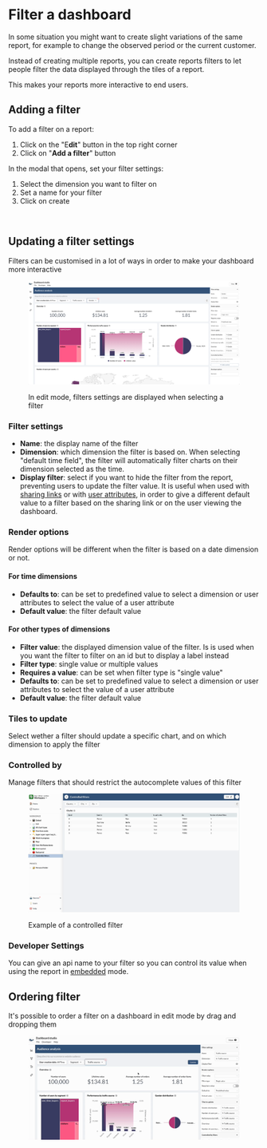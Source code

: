 # Filter a dashboard

In some situation you might want to create slight variations of the same report, for example to change the observed period or the current customer.&#x20;

Instead of creating multiple reports, you can create reports filters to let people filter the data displayed through the tiles of a report.&#x20;

This makes your reports more interactive to end users.

## Adding a filter

To add a filter on a report:

1. Click on the "E**dit**" button in the top right corner
2. Click on "**Add a filter**" button

In the modal that opens, set your filter settings:&#x20;

1. Select the dimension you want to filter on
2. Set a name for your filter
3. Click on create

<figure><img src="../../.gitbook/assets/Screen Cast 2023-05-30 at 12.24.59 PM.gif" alt=""><figcaption></figcaption></figure>

## Updating a filter settings

Filters can be customised in a lot of ways in order to make your dashboard more interactive

<figure><img src="../../.gitbook/assets/image.png" alt=""><figcaption><p>In edit mode, filters settings are displayed when selecting a filter</p></figcaption></figure>

### Filter settings

* **Name**: the display name of the filter
* **Dimension**: which dimension the filter is based on. When selecting "default time field", the filter will automatically filter charts on their dimension selected as the time.
* **Display filter**: select if you want to hide the filter from the report, preventing users to update the filter value. It is useful when used with [sharing links](../../workspace/sharing-and-collaboration/share-a-report-by-link.md) or with [user attributes](../../user-management/user-attributes.md), in order to give a different default value to a filter based on the sharing link or on the user viewing the dashboard.

### Render options

Render options will be different when the filter is based on a date dimension or not.

#### For time dimensions

* **Defaults to**: can be set to predefined value to select a dimension or user attributes to select the value of a user attribute
* **Default value**: the filter default value

#### For other types of dimensions

* **Filter value**: the displayed dimension value of the filter. Is is used when you want the filter to filter on an id but to display a label instead
* **Filter type**: single value or multiple values
* **Requires a value**: can be set when filter type is "single value"
* **Defaults to**: can be set to predefined value to select a dimension or user attributes to select the value of a user attribute
* **Default value**: the filter default value

### Tiles to update

Select wether a filter should update a specific chart, and on which dimension to apply the filter

### Controlled by

Manage filters that should restrict the autocomplete values of this filter

<figure><img src="../../.gitbook/assets/image (11).png" alt=""><figcaption><p>Example of a controlled filter</p></figcaption></figure>

### **Developer Settings**

You can give an api name to your filter so you can control its value when using the report in [embedded](../../embedding/embedding-api.md#access-your-filters-api-name) mode.

## Ordering filter

It's possible to order a filter on a dashboard in edit mode by drag and dropping them&#x20;

<figure><img src="../../.gitbook/assets/Screen Cast 2023-05-30 at 12.43.09 PM.gif" alt=""><figcaption></figcaption></figure>
